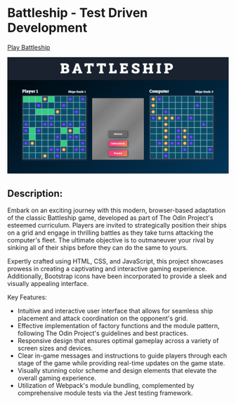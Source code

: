 # Battleship - Test Driven Development

[Play Battleship](https://battleship-boom.netlify.app/)

![Battleship Screenshot](./src/images/battleship-screenshot.png)

## Description:

Embark on an exciting journey with this modern, browser-based adaptation of the classic Battleship game, developed as part of The Odin Project's esteemed curriculum. Players are invited to strategically position their ships on a grid and engage in thrilling battles as they take turns attacking the computer's fleet. The ultimate objective is to outmaneuver your rival by sinking all of their ships before they can do the same to yours.

Expertly crafted using HTML, CSS, and JavaScript, this project showcases prowess in creating a captivating and interactive gaming experience. Additionally, Bootstrap icons have been incorporated to provide a sleek and visually appealing interface.

Key Features:

- Intuitive and interactive user interface that allows for seamless ship placement and attack coordination on the opponent's grid.
- Effective implementation of factory functions and the module pattern, following The Odin Project's guidelines and best practices.
- Responsive design that ensures optimal gameplay across a variety of screen sizes and devices.
- Clear in-game messages and instructions to guide players through each stage of the game while providing real-time updates on the game state.
- Visually stunning color scheme and design elements that elevate the overall gaming experience.
- Utilization of Webpack's module bundling, complemented by comprehensive module tests via the Jest testing framework.
